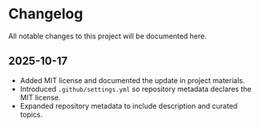 # Changelog

All notable changes to this project will be documented here.

## 2025-10-17

- Added MIT license and documented the update in project materials.
- Introduced `.github/settings.yml` so repository metadata declares the MIT license.
- Expanded repository metadata to include description and curated topics.
